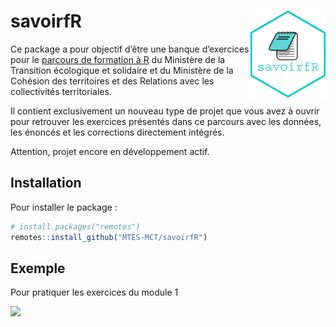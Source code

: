 
<!-- README.md is generated from README.Rmd. Please edit that file -->

# savoirfR <img src="man/figures/logo.png" align="right" height="139" />

<!-- badges: start -->
<!-- badges: end -->

Ce package a pour objectif d’être une banque d’exercices pour le
[parcours de formation à R](https://mtes-mct.github.io/parcours-r/) du
Ministère de la Transition écologique et solidaire et du Ministère de la
Cohésion des territoires et des Relations avec les collectivités
territoriales.

Il contient exclusivement un nouveau type de projet que vous avez à
ouvrir pour retrouver les exercices présentés dans ce parcours avec les
données, les énoncés et les corrections directement intégrés.

Attention, projet encore en développement actif.

## Installation

Pour installer le package :

``` r
# install.packages("remotes")
remotes::install_github("MTES-MCT/savoirfR")
```

## Exemple

Pour pratiquer les exercices du module 1

![](man/figures/howto.gif)
